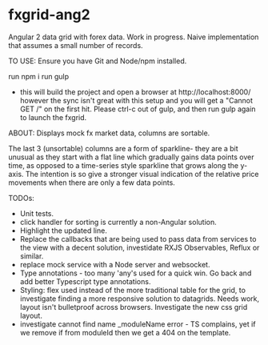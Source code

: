 # fxgrid-ang2
Angular 2 data grid with forex data. Work in progress.
Naive implementation that assumes a small number of records.

TO USE:
Ensure you have Git and Node/npm installed. 

run npm i
run gulp
- this will build the project and open a browser at http://localhost:8000/ however the sync isn't great with this setup and you will get a "Cannot GET /" on the first hit. Please ctrl-c out of gulp, and then run gulp again to launch the fxgrid. 

ABOUT:
Displays mock fx market data, columns are sortable. 

The last 3 (unsortable) columns are a form of sparkline- they are a bit unusual as they start with a flat line which gradually gains data points over time, as opposed to a time-series style sparkline that grows along the y-axis. The intention is so give a stronger visual indication of the relative price movements when there are only a few data points.


TODOs:

- Unit tests.
- click handler for sorting is currently a non-Angular solution.
- Highlight the updated line.
- Replace the callbacks that are being used to pass data from services to the view with a decent solution, investidate RXJS Observables, Reflux or similar.
- replace mock service with a Node server and websocket.
- Type annotations - too many 'any's used for a quick win. Go back and add better Typescript type annotations.
- Styling: flex used instead of the more traditional table for the grid, to investigate finding a more responsive solution to datagrids. Needs work, layout isn't bulletproof across browsers. Investigate the new css grid layout.
- investigate cannot find name _moduleName error - TS complains, yet if we remove if from moduleId then we get a 404 on the template.
